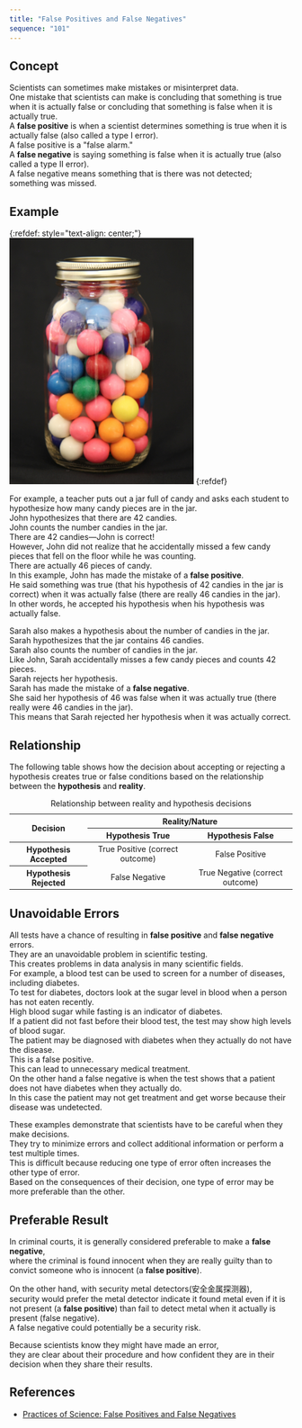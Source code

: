 ```yaml
---
title: "False Positives and False Negatives"
sequence: "101"
---
```


## Concept

Scientists can sometimes make mistakes or misinterpret data.  
One mistake that scientists can make is concluding that something is true when it is actually false
or concluding that something is false when it is actually true.  
A **false positive** is when a scientist determines something is true when it is actually false (also called a type I error).  
A false positive is a "false alarm."  
A **false negative** is saying something is false when it is actually true (also called a type II error).  
A false negative means something that is there was not detected; something was missed.

## Example

{:refdef: style="text-align: center;"}
![Jar of candy](/assets/images/concept/jar-of-candy.png)
{:refdef}

For example, a teacher puts out a jar full of candy and asks each student to hypothesize how many candy pieces are in the jar.  
John hypothesizes that there are 42 candies.  
John counts the number candies in the jar.  
There are 42 candies—John is correct!  
However, John did not realize that he accidentally missed a few candy pieces that fell on the floor while he was counting.  
There are actually 46 pieces of candy.  
In this example, John has made the mistake of a **false positive**.  
He said something was true (that his hypothesis of 42 candies in the jar is correct) when it was actually false (there are really 46 candies in the jar).  
In other words, he accepted his hypothesis when his hypothesis was actually false.

Sarah also makes a hypothesis about the number of candies in the jar.  
Sarah hypothesizes that the jar contains 46 candies.  
Sarah also counts the number of candies in the jar.  
Like John, Sarah accidentally misses a few candy pieces and counts 42 pieces.  
Sarah rejects her hypothesis.  
Sarah has made the mistake of a **false negative**.  
She said her hypothesis of 46 was false when it was actually true (there really were 46 candies in the jar).  
This means that Sarah rejected her hypothesis when it was actually correct.

## Relationship

The following table shows how the decision about accepting or rejecting a hypothesis creates true or false conditions
based on the relationship between the **hypothesis** and **reality**.

<table style="text-align: center;">
<caption>Relationship between reality and hypothesis decisions</caption>
<thead>
<tr>
    <th rowspan="2">Decision</th>
    <th colspan="2">Reality/Nature</th>
</tr>
<tr>
    <th>Hypothesis True</th>
    <th>Hypothesis False</th>
</tr>
</thead>
<tbody>
<tr>
    <th>Hypothesis Accepted</th>
    <td>True Positive (correct outcome)</td>
    <td>False Positive</td>
</tr>
<tr>
    <th>Hypothesis Rejected</th>
    <td>False Negative</td>
    <td>True Negative (correct outcome)</td>
</tr>
</tbody>
</table>

## Unavoidable Errors

All tests have a chance of resulting in **false positive** and **false negative** errors.  
They are an unavoidable problem in scientific testing.  
This creates problems in data analysis in many scientific fields.  
For example, a blood test can be used to screen for a number of diseases, including diabetes.  
To test for diabetes, doctors look at the sugar level in blood when a person has not eaten recently.  
High blood sugar while fasting is an indicator of diabetes.  
If a patient did not fast before their blood test, the test may show high levels of blood sugar.  
The patient may be diagnosed with diabetes when they actually do not have the disease.  
This is a false positive.  
This can lead to unnecessary medical treatment.  
On the other hand a false negative is when the test shows that a patient does not have diabetes when they actually do.  
In this case the patient may not get treatment and get worse because their disease was undetected.

These examples demonstrate that scientists have to be careful when they make decisions.  
They try to minimize errors and collect additional information or perform a test multiple times.  
This is difficult because reducing one type of error often increases the other type of error.  
Based on the consequences of their decision, one type of error may be more preferable than the other.

## Preferable Result

In criminal courts, it is generally considered preferable to make a **false negative**,  
where the criminal is found innocent when they are really guilty than to convict someone who is innocent (a **false positive**).

On the other hand, with security metal detectors(安全金属探测器),  
security would prefer the metal detector indicate it found metal even if it is not present (a **false positive**) than fail to detect metal when it actually is present (false negative).  
A false negative could potentially be a security risk.

Because scientists know they might have made an error,  
they are clear about their procedure and how confident they are in their decision when they share their results.

## References

- [Practices of Science: False Positives and False Negatives](https://manoa.hawaii.edu/exploringourfluidearth/chemical/matter/properties-matter/practices-science-false-positives-and-false-negatives)
